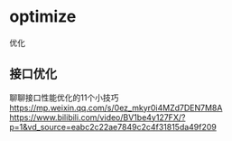 # optimize
优化

## 接口优化
聊聊接口性能优化的11个小技巧
https://mp.weixin.qq.com/s/0ez_mkyr0i4MZd7DEN7M8A
https://www.bilibili.com/video/BV1be4y127FX/?p=1&vd_source=eabc2c22ae7849c2c4f31815da49f209